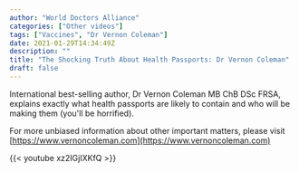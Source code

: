 ```yaml
---
author: "World Doctors Alliance"
categories: ["Other videos"]
tags: ["Vaccines", "Dr Vernon Coleman"]
date: 2021-01-29T14:34:49Z
description: ""
title: "The Shocking Truth About Health Passports: Dr Vernon Coleman"
draft: false
---
```


International best-selling author, Dr Vernon Coleman MB ChB DSc FRSA, explains exactly what health passports are likely to contain and who will be making them (you'll be horrified).   

For more unbiased information about other important matters, please visit [https://www.vernoncoleman.com](https://www.vernoncoleman.com)  

{{< youtube xz2IGjIXKfQ >}}